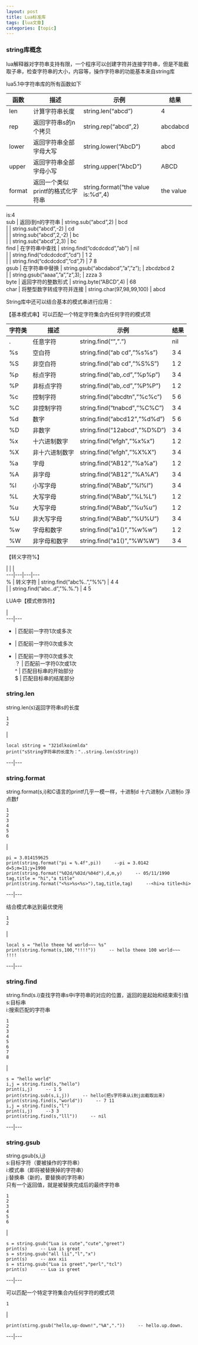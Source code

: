 ```yaml
---
layout: post
title: Lua标准库 
tags: [lua文章]
categories: [topic]
---
```

### string库概念

lua解释器对字符串支持有限，一个程序可以创建字符并连接字符串，但是不能截取子串，检查字符串的大小，内容等，操作字符串的功能基本来自string库

lua5.1中字符串库的所有函数如下

函数 | 描述 | 示例 | 结果  
---|---|---|---  
len | 计算字符串长度 | string.len(“abcd”) | 4  
rep | 返回字符串s的n个拷贝 | string.rep(“abcd”,2) | abcdabcd  
lower | 返回字符串全部字母大写 | string.lower(“AbcD”) | abcd  
upper | 返回字符串全部字母小写 | string.upper(“AbcD”) | ABCD  
format | 返回一个类似printf的格式化字符串 | string.format(“the value is:%d”,4) | the value
is:4  
sub | 返回i到n的字符串 | string.sub(“abcd”,2) | bcd  
|  | string.sub(“abcd”,-2) | cd  
|  | string.sub(“abcd”,2,-2) | bc  
|  | string.sub(“abcd”,2,3) | bc  
find | 在字符串中查找 | string.find(“cdcdcdcd”,”ab”) | nil  
|  | string.find(“cdcdcdcd”,”cd”) | 1 2  
|  | string.find(“cdcdcdcd”,”cd”,7) | 7 8  
gsub | 在字符串中替换 | string.gsub(“abcdabcd”,”a”,”z”); | zbcdzbcd 2  
|  | string.gsub(“aaaa”,”a”,”z”,3); | zzza 3  
byte | 返回字符的整数形式 | string.byte(“ABCD”,4) | 68  
char | 将整型数字转成字符并连接 | string.char(97,98,99,100) | abcd  
  
String库中还可以结合基本的模式串进行应用：

【基本模式串】可以匹配一个特定字符集合内任何字符的模式项

字符类 | 描述 | 示例 | 结果  
---|---|---|---  
. | 任意字符 | string.find(“”,”.”) | nil  
%s | 空白符 | string.find(“ab cd”,”%s%s”) | 3 4  
%S | 非空白符 | string.find(“ab cd”,”%S%S”) | 1 2  
%p | 标点字符 | string.find(“ab,.cd”,”%p%p”) | 3 4  
%P | 非标点字符 | string.find(“ab,.cd”,”%P%P”) | 1 2  
%c | 控制字符 | string.find(“abcdtn”,”%c%c”) | 5 6  
%C | 非控制字符 | string.find(“tnabcd”,”%C%C”) | 3 4  
%d | 数字 | string.find(“abcd12”,”%d%d”) | 5 6  
%D | 非数字 | string.find(“12abcd”,”%D%D”) | 3 4  
%x | 十六进制数字 | string.find(“efgh”,”%x%x”) | 1 2  
%X | 非十六进制数字 | string.find(“efgh”,”%X%X”) | 3 4  
%a | 字母 | string.find(“AB12”,”%a%a”) | 1 2  
%A | 非字母 | string.find(“AB12”,”%A%A”) | 3 4  
%l | 小写字母 | string.find(“ABab”,”%l%l”) | 3 4  
%L | 大写字母 | string.find(“ABab”,”%L%L”) | 1 2  
%u | 大写字母 | string.find(“ABab”,”%u%u”) | 1 2  
%U | 非大写字母 | string.find(“ABab”,”%U%U”) | 3 4  
%w | 字母和数字 | string.find(“a1()”,”%w%w”) | 1 2  
%W | 非字母和数字 | string.find(“a1()”,”%W%W”) | 3 4  
  
【转义字符%】

|  |  |  
---|---|---|---  
% | 转义字符 | string.find(“abc%..”,”%%”) | 4 4  
|  | string.find(“abc..d”,”%.%.”) | 4 5  
  
LUA中【模式修饰符】

|  
---|---  
+ | 匹配前一字符1次或多次  
* | 匹配前一字符0次或多次  
- | 匹配前一字符0次或多次  
？ | 匹配前一字符0次或1次  
^ | 匹配目标串的开始部分  
$ | 匹配目标串的结尾部分  
  
### string.len

string.len(s)返回字符串s的长度  

    
    
    1  
    2  
    

|

    
    
    local sString = "321dlkoinmlda"  
    print("sString字符串的长度为："..string.len(sString))       
      
  
---|---  
  
### string.format

string.format(s,i)和C语言的printf几乎一模一样，十进制d 十六进制x 八进制o 浮点数f  

    
    
    1  
    2  
    3  
    4  
    5  
    6  
    

|

    
    
    pi = 3.014159625  
    print(string.format("pi = %.4f",pi))     --pi = 3.0142  
    d=5;m=11;y=1990  
    print(string.format("%02d/%02d/%04d"),d,m,y)     -- 05/11/1990  
    tag,title = "hi","a title"  
    print(string.format("<%s>%s<%s>"),tag,title,tag)     --<hi>a title<hi>  
      
  
---|---  
  
结合模式串达到最优使用  

    
    
    1  
    2  
    

|

    
    
    local s = "hello theee %d world~~~ %s"  
    print(string.format(s,100,"!!!!"))     -- hello theee 100 world~~~ !!!!  
      
  
---|---  
  
### string.find

string.find(s.i)查找字符串s中i字符串的对应的位置，返回的是起始和结束索引值  
s:目标串  
i:搜索匹配的字符串  

    
    
    1  
    2  
    3  
    4  
    5  
    6  
    7  
    8  
    

|

    
    
    s = "hello world"  
    i,j = string.find(s,"hello")  
    print(i,j)     -- 1 5  
    print(string.sub(s,i,j))     -- hello(把s字符串从i到j出截取出来)  
    print(string.find(s,"world"))     -- 7 11  
    i,j = string.find(s,"l")  
    print(i,j)     --3 3  
    print(string.find(s,"lll"))     -- nil  
      
  
---|---  
  
### string.gsub

string.gsub(s,i,j)  
s:目标字符（要被操作的字符串）  
i:模式串（即将被替换掉的字符串）  
j:替换串（新的，要替换i的字符串）  
只有一个返回值，就是被替换完成后的最终字符串  

    
    
    1  
    2  
    3  
    4  
    5  
    6  
    

|

    
    
    s = string.gsub("Lua is cute","cute","greet")  
    print(s)     -- Lua is great  
    s = string.gsub("all lii","l","x")  
    print(s)     -- axx xii  
    s = stirng.gsub("Lua is greet","perl","tcl")  
    print(s)     -- Lua is greet  
      
  
---|---  
  
可以匹配一个特定字符集合内任何字符的模式项  

    
    
    1  
    

|

    
    
    print(stirng.gsub("hello,up-down!","%A","."))     -- hello.up.down.  
      
  
---|---